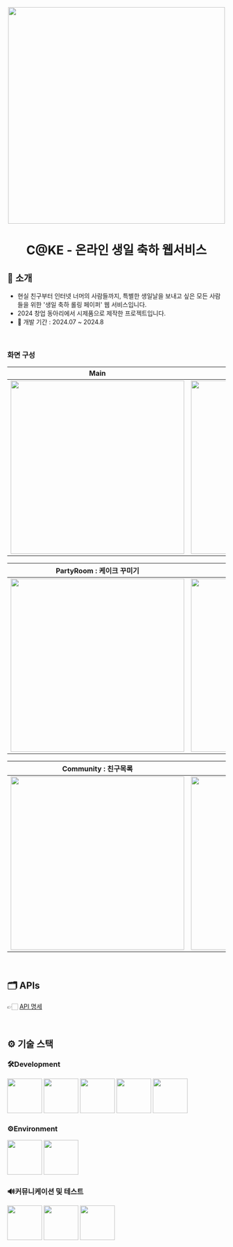 <div align="center">

<!-- logo -->
<img src="https://github.com/user-attachments/assets/d21c917f-d895-4981-ba7c-5ee3d78e21c9" width="500"/>

# C@KE - 온라인 생일 축하 웹서비스
</div>

## 📝 소개
- 현실 친구부터 인터넷 너머의 사람들까지, 특별한 생일날을 보내고 싶은 모든 사람들을 위한 '생일 축하 롤링 페이퍼' 웹 서비스입니다.
- 2024 창업 동아리에서 시제품으로 제작한 프로젝트입니다.
- 📆 개발 기간 : 2024.07 ~ 2024.8

<br />


### 화면 구성
|Main|Others|
|:---:|:---:|
|<img src="https://github.com/user-attachments/assets/77e642ae-11e5-4279-938a-dad4492fdce2" width="400"/>|<img src="https://github.com/user-attachments/assets/fc2be966-3867-4d49-9f87-9c42e18fb51f" width="400"/>|

|PartyRoom : 케이크 꾸미기|Letter : 축하 메시지 작성|
|:---:|:---:|
|<img src="https://github.com/user-attachments/assets/0010c5dc-02fc-4e86-8893-940ade05d1e5" width="400"/>|<img src="https://github.com/user-attachments/assets/f8cc102c-0d08-436e-9f61-926e0c0ed42d" width="400"/>|

|Community : 친구목록|User : 회원기능|
|:---:|:---:|
<img src="https://github.com/user-attachments/assets/a613562f-ec8c-4c50-be52-86fddb112e2c" width="400"/>|<img src="https://github.com/user-attachments/assets/9b3e790c-930e-46b6-a058-ce0bacc05252" width="400"/>|
<br />

## 🗂️ APIs
👉🏻 [API 명세](https://honeysuckle-foxglove-71c.notion.site/C-KE-API-fb9857edf184406f9547ae463aa7f3d3?pvs=4)


<br />

## ⚙ 기술 스택

### 🛠Development 
<div>
<img src="https://github.com/yewon-Noh/readme-template/blob/main/skills/Java.png?raw=true" width="80">
<img src="https://github.com/yewon-Noh/readme-template/blob/main/skills/SpringBoot.png?raw=true" width="80">
<img src="https://github.com/user-attachments/assets/7aa3c23d-27dc-47e2-bc5d-c9cbb61c47bc" width="80">
<img src="https://github.com/user-attachments/assets/66674cc0-4dc6-4ec3-9764-39a7a1e4e8c7" width="80">
<img src="https://github.com/user-attachments/assets/cf05d661-6c90-468f-8044-ced3878493eb" width="80">
</div>


### ⚙️Environment
<div>
<img src="https://github.com/user-attachments/assets/a4793741-db1c-4d3e-89e8-ff2cf7efb0d9" width="80">
<img src="https://github.com/yewon-Noh/readme-template/blob/main/skills/Notion.png?raw=true" width="80">
</div>

### 🔊커뮤니케이션 및 테스트
<div>
<img src="https://github.com/user-attachments/assets/7b18fe62-a29f-4e2e-88cd-4d528edddff1" width="80">
<img src="https://github.com/user-attachments/assets/90d77bcf-c935-4240-ba67-d8a37beece5c" width="80">
<img src="https://github.com/user-attachments/assets/9591caab-49d1-4f17-b3d1-59a192af708e" width="80">

</div>
<br />
